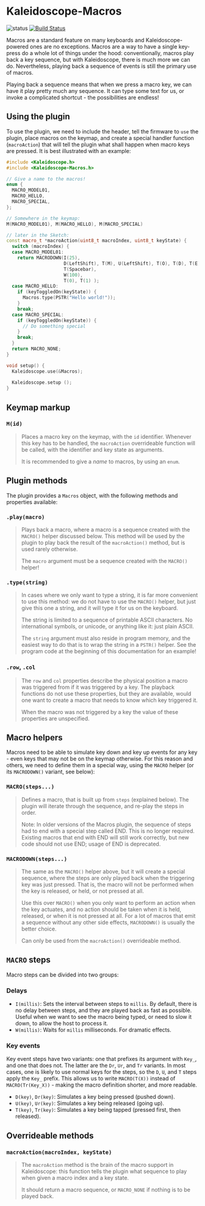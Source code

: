 # Kaleidoscope-Macros

![status][st:stable] [![Build Status][travis:image]][travis:status]

 [travis:image]: https://travis-ci.org/keyboardio/Kaleidoscope-Macros.svg?branch=master
 [travis:status]: https://travis-ci.org/keyboardio/Kaleidoscope-Macros

 [st:stable]: https://img.shields.io/badge/stable-✔-black.svg?style=flat&colorA=44cc11&colorB=494e52
 [st:broken]: https://img.shields.io/badge/broken-X-black.svg?style=flat&colorA=e05d44&colorB=494e52
 [st:experimental]: https://img.shields.io/badge/experimental----black.svg?style=flat&colorA=dfb317&colorB=494e52

Macros are a standard feature on many keyboards and Kaleidoscope-powered ones
are no exceptions. Macros are a way to have a single key-press do a whole lot of
things under the hood: conventionally, macros play back a key sequence, but with
Kaleidoscope, there is much more we can do. Nevertheless, playing back a
sequence of events is still the primary use of macros.

Playing back a sequence means that when we press a macro key, we can have it
play pretty much any sequence. It can type some text for us, or invoke a
complicated shortcut - the possibilities are endless!

## Using the plugin

To use the plugin, we need to include the header, tell the firmware to `use` the
plugin, place macros on the keymap, and create a special handler function
(`macroAction`) that will tell the plugin what shall happen when macro keys are
pressed. It is best illustrated with an example:

```c++
#include <Kaleidoscope.h>
#include <Kaleidoscope-Macros.h>

// Give a name to the macros!
enum {
  MACRO_MODEL01,
  MACRO_HELLO,
  MACRO_SPECIAL,
};

// Somewhere in the keymap:
M(MACRO_MODEL01), M(MACRO_HELLO), M(MACRO_SPECIAL)

// later in the Sketch:
const macro_t *macroAction(uint8_t macroIndex, uint8_t keyState) {
  switch (macroIndex) {
  case MACRO_MODEL01:
    return MACRODOWN(I(25),
                     D(LeftShift), T(M), U(LeftShift), T(O), T(D), T(E), T(L),
                     T(Spacebar),
                     W(100),
                     T(0), T(1) );
  case MACRO_HELLO:
    if (keyToggledOn(keyState)) {
      Macros.type(PSTR("Hello world!"));
    }
    break;
  case MACRO_SPECIAL:
    if (keyToggledOn(keyState)) {
      // Do something special
    }
    break;
  }
  return MACRO_NONE;
}

void setup() {
  Kaleidoscope.use(&Macros);
  
  Kaleidoscope.setup ();
}
```

## Keymap markup

### `M(id)`

> Places a macro key on the keymap, with the `id` identifier. Whenever this key
> has to be handled, the `macroAction` overrideable function will be called,
> with the identifier and key state as arguments.
>
> It is recommended to give a *name* to macros, by using an `enum`.

## Plugin methods

The plugin provides a `Macros` object, with the following methods and properties available:

### `.play(macro)`

> Plays back a macro, where a macro is a sequence created with the `MACRO()`
> helper discussed below. This method will be used by the plugin to play back
> the result of the `macroAction()` method, but is used rarely otherwise.
>
> The `macro` argument must be a sequence created with the `MACRO()` helper!

### `.type(string)`

> In cases where we only want to type a string, it is far more convenient to use
> this method: we do not have to use the `MACRO()` helper, but just give this
> one a string, and it will type it for us on the keyboard.
>
> The string is limited to a sequence of printable ASCII characters. No
> international symbols, or unicode, or anything like it: just plain ASCII.
>
> The `string` argument must also reside in program memory, and the easiest way
> to do that is to wrap the string in a `PSTR()` helper. See the program code at
> the beginning of this documentation for an example!

### `.row`, `.col`

> The `row` and `col` properties describe the physical position a macro was
> triggered from if it was triggered by a key. The playback functions
> do not use these properties, but they are available, would one want to create
> a macro that needs to know which key triggered it.
>
> When the macro was not triggered by a key the value of these properties are
> unspecified.

## Macro helpers

Macros need to be able to simulate key down and key up events for any key - even
keys that may not be on the keymap otherwise. For this reason and others, we
need to define them in a special way, using the `MACRO` helper (or its
`MACRODOWN()` variant, see below):

### `MACRO(steps...)`

> Defines a macro, that is built up from `steps` (explained below). The plugin
> will iterate through the sequence, and re-play the steps in order.
>
> Note: In older versions of the Macros plugin, the sequence of steps had to end
> with a special step called END.  This is no longer required.  Existing macros
> that end with END will still work correctly, but new code should not use END;
> usage of END is deprecated.

### `MACRODOWN(steps...)`

> The same as the `MACRO()` helper above, but it will create a special sequence,
> where the steps are only played back when the triggering key was just pressed.
> That is, the macro will not be performed when the key is released, or held, or
> not pressed at all.
>
> Use this over `MACRO()` when you only want to perform an action when the key
> actuates, and no action should be taken when it is held, released, or when it
> is not pressed at all. For a lot of macros that emit a sequence without any
> other side effects, `MACRODOWN()` is usually the better choice.
>
> Can only be used from the `macroAction()` overrideable method.

## `MACRO` steps

Macro steps can be divided into two groups:

### Delays

* `I(millis)`: Sets the interval between steps to `millis`. By default, there is
  no delay between steps, and they are played back as fast as possible. Useful
  when we want to see the macro being typed, or need to slow it down, to allow
  the host to process it.
* `W(millis)`: Waits for `millis` milliseconds. For dramatic effects.

### Key events

Key event steps have two variants: one that prefixes its argument with `Key_`,
and one that does not. The latter are the `Dr`, `Ur`, and `Tr` variants. In most
cases, one is likely to use normal keys for the steps, so the `D`, `U`, and `T`
steps apply the `Key_` prefix. This allows us to write `MACRO(T(X))`
instead of `MACRO(Tr(Key_X))` - making the macro definition shorter, and
more readable.

* `D(key)`, `Dr(key)`: Simulates a key being pressed (pushed down).
* `U(key)`, `Ur(key)`: Simulates a key being released (going up).
* `T(key)`, `Tr(key)`: Simulates a key being tapped (pressed first, then released).

## Overrideable methods

### `macroAction(macroIndex, keyState)`

> The `macroAction` method is the brain of the macro support in Kaleidoscope:
> this function tells the plugin what sequence to play when given a macro index
> and a key state.
>
> It should return a macro sequence, or `MACRO_NONE` if nothing is to be played
> back.
